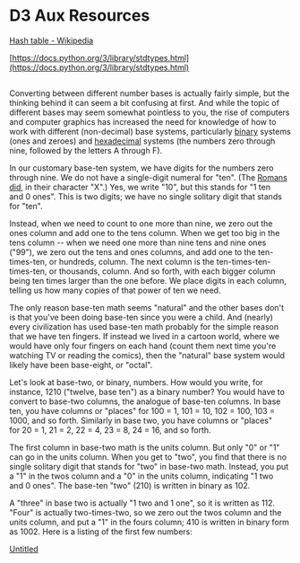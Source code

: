# D3 Aux Resources

[Hash table - Wikipedia](https://en.wikipedia.org/wiki/Hash_table)

[https://docs.python.org/3/library/stdtypes.html](https://docs.python.org/3/library/stdtypes.html)

## 

Converting between different number bases is actually fairly simple, but the thinking behind it can seem a bit confusing at first. And while the topic of different bases may seem somewhat pointless to you, the rise of computers and computer graphics has increased the need for knowledge of how to work with different (non-decimal) base systems, particularly [binary](https://www.purplemath.com/modules/numbbase.htm#Binary) systems (ones and zeroes) and [hexadecimal](https://www.purplemath.com/modules/numbbase3.htm#Hexidecimal) systems (the numbers zero through nine, followed by the letters A through F).

In our customary base-ten system, we have digits for the numbers zero through nine. We do not have a single-digit numeral for "ten". (The [Romans did](https://www.purplemath.com/modules/romannum.htm), in their character "X".) Yes, we write "10", but this stands for "1 ten and 0 ones". This is two digits; we have no single solitary digit that stands for "ten".

Instead, when we need to count to one more than nine, we zero out the ones column and add one to the tens column. When we get too big in the tens column -- when we need one more than nine tens and nine ones ("99"), we zero out the tens and ones columns, and add one to the ten-times-ten, or hundreds, column. The next column is the ten-times-ten-times-ten, or thousands, column. And so forth, with each bigger column being ten times larger than the one before. We place digits in each column, telling us how many copies of that power of ten we need.

The only reason base-ten math seems "natural" and the other bases don't is that you've been doing base-ten since you were a child. And (nearly) every civilization has used base-ten math probably for the simple reason that we have ten fingers. If instead we lived in a cartoon world, where we would have only four fingers on each hand (count them next time you're watching TV or reading the comics), then the "natural" base system would likely have been base-eight, or "octal".

Let's look at base-two, or binary, numbers. How would you write, for instance, 1210 ("twelve, base ten") as a binary number? You would have to convert to base-two columns, the analogue of base-ten columns. In base ten, you have columns or "places" for 100 = 1, 101 = 10, 102 = 100, 103 = 1000, and so forth. Similarly in base two, you have columns or "places" for 20 = 1, 21 = 2, 22 = 4, 23 = 8, 24 = 16, and so forth.

The first column in base-two math is the units column. But only "0" or "1" can go in the units column. When you get to "two", you find that there is no single solitary digit that stands for "two" in base-two math. Instead, you put a "1" in the twos column and a "0" in the units column, indicating "1 two and 0 ones". The base-ten "two" (210) is written in binary as 102.

A "three" in base two is actually "1 two and 1 one", so it is written as 112. "Four" is actually two-times-two, so we zero out the twos column and the units column, and put a "1" in the fours column; 410 is written in binary form as 1002. Here is a listing of the first few numbers:

[Untitled](D3%20Aux%20Resources%201be3370136ea4dd19836b93ebf63b54b/Untitled%20Database%20357562f8cfcf40aab4d953b0583d4e37.csv)